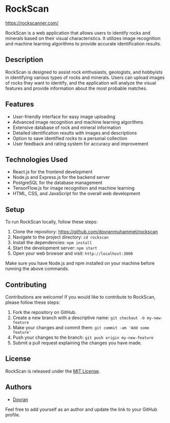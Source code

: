 # RockScan
https://rockscanner.com/

RockScan is a web application that allows users to identify rocks and minerals based on their visual characteristics. It utilizes image recognition and machine learning algorithms to provide accurate identification results.

## Description

RockScan is designed to assist rock enthusiasts, geologists, and hobbyists in identifying various types of rocks and minerals. Users can upload images of rocks they want to identify, and the application will analyze the visual features and provide information about the most probable matches.

## Features

- User-friendly interface for easy image uploading
- Advanced image recognition and machine learning algorithms
- Extensive database of rock and mineral information
- Detailed identification results with images and descriptions
- Option to save identified rocks to a personal collection
- User feedback and rating system for accuracy and improvement

## Technologies Used

- React.js for the frontend development
- Node.js and Express.js for the backend server
- PostgreSQL for the database management
- TensorFlow.js for image recognition and machine learning
- HTML, CSS, and JavaScript for the overall web development

## Setup

To run RockScan locally, follow these steps:

1. Clone the repository: https://github.com/dovranmuhammet/rockscan
2. Navigate to the project directory: `cd rockscan`
3. Install the dependencies: `npm install`
4. Start the development server: `npm start`
5. Open your web browser and visit: `http://localhost:3000`

Make sure you have Node.js and npm installed on your machine before running the above commands.

## Contributing

Contributions are welcome! If you would like to contribute to RockScan, please follow these steps:

1. Fork the repository on GitHub.
2. Create a new branch with a descriptive name: `git checkout -b my-new-feature`
3. Make your changes and commit them: `git commit -am 'Add some feature'`
4. Push your changes to the branch: `git push origin my-new-feature`
5. Submit a pull request explaining the changes you have made.

## License

RockScan is released under the [MIT License](https://opensource.org/licenses/MIT).

## Authors

- [Dovran](https://github.com/dovranmuhammet)

Feel free to add yourself as an author and update the link to your GitHub profile.

